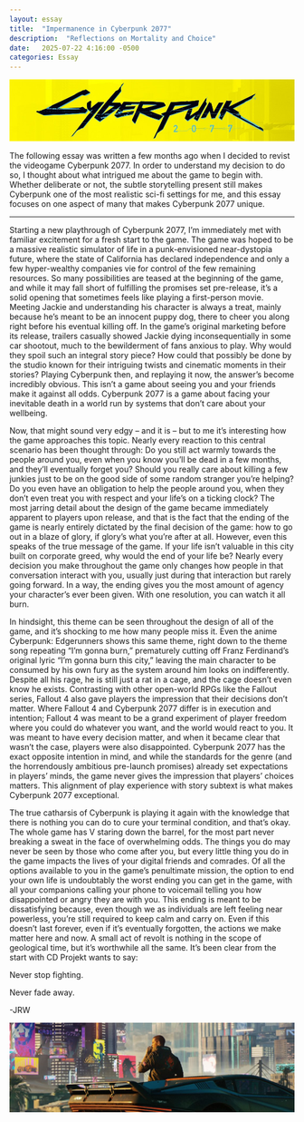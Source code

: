 ```yaml
---
layout: essay
title:  "Impermanence in Cyberpunk 2077"
description:  "Reflections on Mortality and Choice"
date:   2025-07-22 4:16:00 -0500
categories: Essay
---
```


![Cyberpunk logo](/assets/images/cyberpunk_title.png)

The following essay was written a few months ago when I decided to revist the videogame Cyberpunk 2077. In order to understand my decision to do so, I thought about what intrigued me about the game to begin with. Whether deliberate or not, the subtle storytelling present still makes Cyberpunk one of the most realistic sci-fi settings for me, and this essay focuses on one aspect of many that makes Cyberpunk 2077 unique.

<hr>
	
Starting a new playthrough of Cyberpunk 2077, I’m immediately met with familiar excitement for a fresh start to the game. The game was hoped to be a massive realistic simulator of life in a punk-envisioned near-dystopia future, where the state of California has declared independence and only a few hyper-wealthy companies vie for control of the few remaining resources. So many possibilities are teased at the beginning of the game, and while it may fall short of fulfilling the promises set pre-release, it’s a solid opening that sometimes feels like playing a first-person movie. Meeting Jackie and understanding his character is always a treat, mainly because he’s meant to be an innocent puppy dog, there to cheer you along right before his eventual killing off. In the game’s original marketing before its release, trailers casually showed Jackie dying inconsequentially in some car shootout, much to the bewilderment of fans anxious to play. Why would they spoil such an integral story piece? How could that possibly be done by the studio known for their intriguing twists and cinematic moments in their stories? Playing Cyberpunk then, and replaying it now, the answer’s become incredibly obvious. This isn’t a game about seeing you and your friends make it against all odds. Cyberpunk 2077 is a game about facing your inevitable death in a world run by systems that don’t care about your wellbeing.

Now, that might sound very edgy – and it is – but to me it’s interesting how the game approaches this topic. Nearly every reaction to this central scenario has been thought through: Do you still act warmly towards the people around you, even when you know you’ll be dead in a few months, and they’ll eventually forget you? Should you really care about killing a few junkies just to be on the good side of some random stranger you’re helping? Do you even have an obligation to help the people around you, when they don’t even treat you with respect and your life’s on a ticking clock? The most jarring detail about the design of the game became immediately apparent to players upon release, and that is the fact that the ending of the game is nearly entirely dictated by the final decision of the game: how to go out in a blaze of glory, if glory’s what you’re after at all. However, even this speaks of the true message of the game. If your life isn’t valuable in this city built on corporate greed, why would the end of your life be? Nearly every decision you make throughout the game only changes how people in that conversation interact with you, usually just during that interaction but rarely going forward. In a way, the ending gives you the most amount of agency your character’s ever been given. With one resolution, you can watch it all burn.

In hindsight, this theme can be seen throughout the design of all of the game, and it’s shocking to me how many people miss it. Even the anime Cyberpunk: Edgerunners shows this same theme, right down to the theme song repeating “I’m gonna burn,” prematurely cutting off Franz Ferdinand’s original lyric “I’m gonna burn this city,” leaving the main character to be consumed by his own fury as the system around him looks on indifferently. Despite all his rage, he is still just a rat in a cage, and the cage doesn’t even know he exists. Contrasting with other open-world RPGs like the Fallout series, Fallout 4 also gave players the impression that their decisions don’t matter. Where Fallout 4 and Cyberpunk 2077 differ is in execution and intention; Fallout 4 was meant to be a grand experiment of player freedom where you could do whatever you want, and the world would react to you. It was meant to have every decision matter, and when it became clear that wasn’t the case, players were also disappointed. Cyberpunk 2077 has the exact opposite intention in mind, and while the standards for the genre (and the horrendously ambitious pre-launch promises) already set expectations in players’ minds, the game never gives the impression that players’ choices matters. This alignment of play experience with story subtext is what makes Cyberpunk 2077 exceptional.

The true catharsis of Cyberpunk is playing it again with the knowledge that there is nothing you can do to cure your terminal condition, and that’s okay. The whole game has V staring down the barrel, for the most part never breaking a sweat in the face of overwhelming odds. The things you do may never be seen by those who come after you, but every little thing you do in the game impacts the lives of your digital friends and comrades. Of all the options available to you in the game’s penultimate mission, the option to end your own life is undoubtably the worst ending you can get in the game, with all your companions calling your phone to voicemail telling you how disappointed or angry they are with you. This ending is meant to be dissatisfying because, even though we as individuals are left feeling near powerless, you’re still required to keep calm and carry on. Even if this doesn’t last forever, even if it’s eventually forgotten, the actions we make matter here and now. A small act of revolt is nothing in the scope of geological time, but it’s worthwhile all the same. It’s been clear from the start with CD Projekt wants to say:

Never stop fighting. 

Never fade away. 

-JRW

![V leaning on car (screenshot)](/assets/images/V.png)